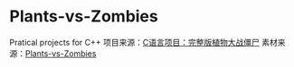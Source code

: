 # Plants-vs-Zombies
Pratical projects for C++
项目来源：[C语言项目：完整版植物大战僵尸](https://www.bilibili.com/video/BV1vM4y1X7Kb/?spm_id_from=333.1007.top_right_bar_window_custom_collection.content.click&vd_source=de6cc0aea830278d7565e63f8c9f8d5d)
素材来源：[Plants-vs-Zombies](https://github.com/xiaoxichen2001/Plants-vs-Zombies)
